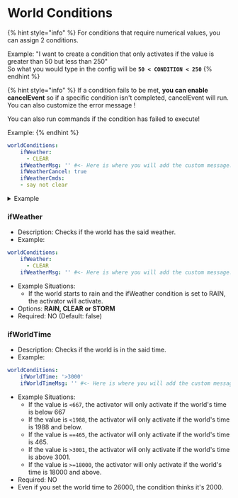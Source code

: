 # World Conditions

{% hint style="info" %}
For conditions that require numerical values, you can assign 2 conditions.

Example: "I want to create a condition that only activates if the value is greater than 50 but less than 250"\
So what you would type in the config will be **`50 < CONDITION < 250`**
{% endhint %}

{% hint style="info" %}
If a condition fails to be met, **you can enable cancelEvent** so if a specific condition isn't completed, cancelEvent will run.  You can also customize the error message !

You can also run commands if the condition has failed to execute!

Example:
{% endhint %}

```yaml
worldConditions:
    ifWeather:
      - CLEAR
    ifWeatherMsg: '' #<- Here is where you will add the custom message.
    ifWeatherCancel: true
    ifWeatherCmds:
    - say not clear
```

<details>

<summary>Example</summary>

```yaml
name: '&7MyPickaxe'
lore:
- '&7&oDefault desc'
material: DIAMOND_PICKAXE
headDBID: ''
glow: false
glowDrop: false
disableStack: false
keepItemOnDeath: false
give-first-join: false
give-slot: 0
usage: 0
usePerDay: -1
usageLimit: -1
disable-world: []
unbreakable: false
isSpecialProjectile: false
canBeUsedOnlyByTheOwner: false
storeItemInfos: false
activators:
  activator1:
    activator: PLAYER_ALL_CLICK
    displayName: Activator name
    usageModification: 0
    usePerDay: -1
    cancelEventIfMaxUsePerDay: false
    autoUpdateItem: false
    commands: []
    silenceOutput: false
    blockCommands:
    - BREAK
    detailedBlocks: []
    cancelEventIfNotDetailedBlocks: false
    onlyAirClick: false
    onlyBlockClick: true
    cancelEventIfInvalidRequiredExecutableItems: false
    cancelEvent: false
    conditions:
      worldConditions:
        ifWeather:
        - RAIN
        ifWeatherMsg: "It's not raining !"

```

</details>

### ifWeather

* Description: Checks if the world has the said weather.
* Example:

```yaml
worldConditions:
    ifWeather:
      - CLEAR
    ifWeatherMsg: '' #<- Here is where you will add the custom message.
```

* Example Situations:
  * If the world starts to rain and the ifWeather condition is set to RAIN, the activator will activate.
* Options: **RAIN, CLEAR or STORM**
* Required: NO (Default: false)

### ifWorldTime

* Description: Checks if the world is in the said time.
* Example:

```yaml
worldConditions:
    ifWorldTime: '>3000'
    ifWorldTimeMsg: '' #<- Here is where you will add the custom message.
```

* Example Situations:
  * If the value is `<667`, the activator will only activate if the world's time is below 667
  * If the value is `<1988`, the activator will only activate if the world's time is 1988 and below.
  * If the value is `==465`, the activator will only activate if the world's time is 465.
  * If the value is `>3001`, the activator will only activate if the world's time is above 3001.
  * If the value is `>=18000`, the activator will only activate if the world's time is 18000 and above.
* Required: NO
* Even if you set the world time to 26000, the condition thinks it's 2000.
